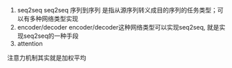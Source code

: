 1. seq2seq
seq2seq 序列到序列
是指从源序列转义成目的序列的任务类型；可以有多种网络类型实现
2. encoder/decoder
encoder/decoder这种网络类型可以实现seq2seq, 就是实现seq2seq的一种手段
3. attention


注意力机制其实就是加权平均
